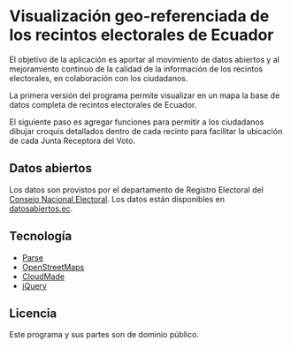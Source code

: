 Visualización geo-referenciada de los recintos electorales de Ecuador
=====================================================================
El objetivo de la aplicación es aportar al movimiento de datos abiertos y al mejoramiento continuo de la calidad de la información de los recintos electorales, en colaboración con los ciudadanos.

La primera versión del programa permite visualizar en un mapa la base de datos completa de recintos electorales de Ecuador.

El siguiente paso es agregar funciones para permitir a los ciudadanos dibujar croquis detallados dentro de cada recinto para facilitar la ubicación de cada Junta Receptora del Voto.

Datos abiertos
--------------
Los datos son provistos por el departamento de Registro Electoral del [Consejo Nacional Electoral](http://www.cne.gob.ec). Los datos están disponibles en [datosabiertos.ec](http://datosabiertos.ec/dataset/recintos-electorales-elecciones-2013).

Tecnología
----------
* [Parse](http://www.parse.com)
* [OpenStreetMaps](http://www.openstreetmaps.org)
* [CloudMade](https://www.cloudmade.com)
* [jQuery](http://jquery.com/)

Licencia
--------
Este programa y sus partes son de dominio público.